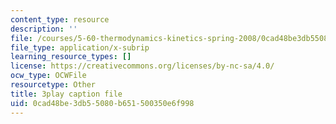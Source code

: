 ```yaml
---
content_type: resource
description: ''
file: /courses/5-60-thermodynamics-kinetics-spring-2008/0cad48be3db55080b651500350e6f998_srjNMMtPATo.vtt
file_type: application/x-subrip
learning_resource_types: []
license: https://creativecommons.org/licenses/by-nc-sa/4.0/
ocw_type: OCWFile
resourcetype: Other
title: 3play caption file
uid: 0cad48be-3db5-5080-b651-500350e6f998
---
```

